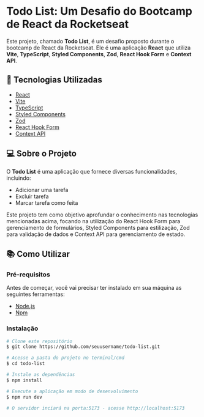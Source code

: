 # Todo List: Um Desafio do Bootcamp de React da Rocketseat

Este projeto, chamado **Todo List**, é um desafio proposto durante o bootcamp de React da Rocketseat. Ele é uma aplicação **React** que utiliza **Vite**, **TypeScript**, **Styled Components**, **Zod**, **React Hook Form** e **Context API**.

## 🚀 Tecnologias Utilizadas

- [React](https://reactjs.org/)
- [Vite](https://vitejs.dev/)
- [TypeScript](https://www.typescriptlang.org/)
- [Styled Components](https://styled-components.com/)
- [Zod](https://github.com/colinhacks/zod)
- [React Hook Form](https://react-hook-form.com/)
- [Context API](https://reactjs.org/docs/context.html)

## 💻 Sobre o Projeto

O **Todo List** é uma aplicação que fornece diversas funcionalidades, incluindo:

- Adicionar uma tarefa
- Excluir tarefa
- Marcar tarefa como feita

Este projeto tem como objetivo aprofundar o conhecimento nas tecnologias mencionadas acima, focando na utilização do React Hook Form para gerenciamento de formulários, Styled Components para estilização, Zod para validação de dados e Context API para gerenciamento de estado.

## 📚 Como Utilizar

### Pré-requisitos

Antes de começar, você vai precisar ter instalado em sua máquina as seguintes ferramentas:

- [Node.js](https://nodejs.org/en/)
- [Npm](https://www.npmjs.com/)

### Instalação

```bash
# Clone este repositório
$ git clone https://github.com/seuusername/todo-list.git

# Acesse a pasta do projeto no terminal/cmd
$ cd todo-list

# Instale as dependências
$ npm install

# Execute a aplicação em modo de desenvolvimento
$ npm run dev

# O servidor inciará na porta:5173 - acesse http://localhost:5173
```
